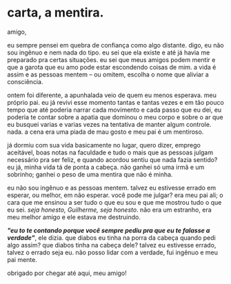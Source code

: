 # carta, a mentira.

amigo,

eu sempre pensei em quebra de confiança como algo distante. digo, eu não sou ingênuo e nem nada do tipo. eu sei que ela existe e até já havia me preparado pra certas situações. eu sei que meus amigos podem mentir e que a garota que eu amo pode estar escondendo coisas de mim. a vida é assim e as pessoas mentem – ou omitem, escolha o nome que aliviar a consciência.

ontem foi diferente, a apunhalada veio de quem eu menos esperava. meu próprio pai. eu já revivi esse momento tantas e tantas vezes e em tão pouco tempo que até poderia narrar cada movimento e cada passo que eu dei, eu poderia te contar sobre a apatia que dominou o meu corpo e sobre o ar que eu busquei varias e varias vezes na tentativa de manter algum controle. nada. a cena era uma piada de mau gosto e meu pai é um mentiroso.

já dormiu com sua vida basicamente no lugar, quero dizer, emprego aceitável, boas notas na faculdade e tudo o mais que as pessoas julgam necessário pra ser feliz, e quando acordou sentiu que nada fazia sentido? eu já, minha vida tá de ponta a cabeça. não ganhei só uma irmã e um sobrinho; ganhei o peso de uma mentira que não é minha.

eu não sou ingênuo e as pessoas mentem. talvez eu estivesse errado em esperar, ou melhor, em não esperar. você pode me julgar? era meu pai ali; o cara que me ensinou a ser tudo o que eu sou e que me mostrou tudo o que eu sei. _seja honesto, Guilherme, seja honesto_. não era um estranho, era meu melhor amigo e ele estava me destruindo.

_**"eu to te contando porque você sempre pediu pra que eu te falasse a verdade"**_, ele dizia. que diabos eu tinha na porra da cabeça quando pedi algo assim? que diabos tinha na cabeça dele? talvez eu estivesse errado, talvez o errado seja eu. não posso lidar com a verdade, fui ingênuo e meu pai mente.

obrigado por chegar até aqui, meu amigo!

